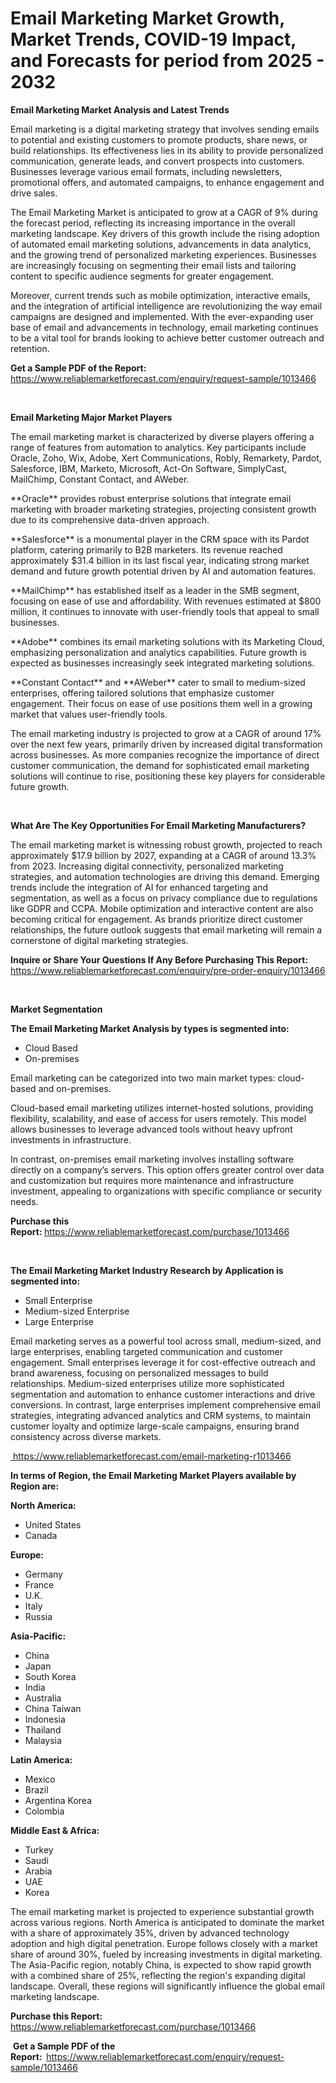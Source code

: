 <p><h1>Email Marketing Market Growth, Market Trends, COVID-19 Impact, and Forecasts for period from 2025 - 2032</h1></p><p><strong>Email Marketing Market Analysis and Latest Trends</strong></p>
<p><p>Email marketing is a digital marketing strategy that involves sending emails to potential and existing customers to promote products, share news, or build relationships. Its effectiveness lies in its ability to provide personalized communication, generate leads, and convert prospects into customers. Businesses leverage various email formats, including newsletters, promotional offers, and automated campaigns, to enhance engagement and drive sales.</p><p>The Email Marketing Market is anticipated to grow at a CAGR of 9% during the forecast period, reflecting its increasing importance in the overall marketing landscape. Key drivers of this growth include the rising adoption of automated email marketing solutions, advancements in data analytics, and the growing trend of personalized marketing experiences. Businesses are increasingly focusing on segmenting their email lists and tailoring content to specific audience segments for greater engagement.</p><p>Moreover, current trends such as mobile optimization, interactive emails, and the integration of artificial intelligence are revolutionizing the way email campaigns are designed and implemented. With the ever-expanding user base of email and advancements in technology, email marketing continues to be a vital tool for brands looking to achieve better customer outreach and retention.</p></p>
<p><strong>Get a Sample PDF of the Report:&nbsp;</strong> <a href="https://www.reliablemarketforecast.com/enquiry/request-sample/1013466?utm_campaign=3165&utm_medium=2&utm_source=Github&utm_content=ia&utm_term=17042025&utm_id=email-marketing">https://www.reliablemarketforecast.com/enquiry/request-sample/1013466</a></p>
<p>&nbsp;</p>
<p><strong>Email Marketing Major Market Players</strong></p>
<p><p>The email marketing market is characterized by diverse players offering a range of features from automation to analytics. Key participants include Oracle, Zoho, Wix, Adobe, Xert Communications, Robly, Remarkety, Pardot, Salesforce, IBM, Marketo, Microsoft, Act-On Software, SimplyCast, MailChimp, Constant Contact, and AWeber.</p><p>**Oracle** provides robust enterprise solutions that integrate email marketing with broader marketing strategies, projecting consistent growth due to its comprehensive data-driven approach.</p><p>**Salesforce** is a monumental player in the CRM space with its Pardot platform, catering primarily to B2B marketers. Its revenue reached approximately $31.4 billion in its last fiscal year, indicating strong market demand and future growth potential driven by AI and automation features.</p><p>**MailChimp** has established itself as a leader in the SMB segment, focusing on ease of use and affordability. With revenues estimated at $800 million, it continues to innovate with user-friendly tools that appeal to small businesses.</p><p>**Adobe** combines its email marketing solutions with its Marketing Cloud, emphasizing personalization and analytics capabilities. Future growth is expected as businesses increasingly seek integrated marketing solutions.</p><p>**Constant Contact** and **AWeber** cater to small to medium-sized enterprises, offering tailored solutions that emphasize customer engagement. Their focus on ease of use positions them well in a growing market that values user-friendly tools.</p><p>The email marketing industry is projected to grow at a CAGR of around 17% over the next few years, primarily driven by increased digital transformation across businesses. As more companies recognize the importance of direct customer communication, the demand for sophisticated email marketing solutions will continue to rise, positioning these key players for considerable future growth.</p></p>
<p>&nbsp;</p>
<p><strong>What Are The Key Opportunities For Email Marketing Manufacturers?</strong></p>
<p><p>The email marketing market is witnessing robust growth, projected to reach approximately $17.9 billion by 2027, expanding at a CAGR of around 13.3% from 2023. Increasing digital connectivity, personalized marketing strategies, and automation technologies are driving this demand. Emerging trends include the integration of AI for enhanced targeting and segmentation, as well as a focus on privacy compliance due to regulations like GDPR and CCPA. Mobile optimization and interactive content are also becoming critical for engagement. As brands prioritize direct customer relationships, the future outlook suggests that email marketing will remain a cornerstone of digital marketing strategies.</p></p>
<p><strong>Inquire or Share Your Questions If Any Before Purchasing This Report:</strong> <a href="https://www.reliablemarketforecast.com/enquiry/pre-order-enquiry/1013466?utm_campaign=3165&utm_medium=2&utm_source=Github&utm_content=ia&utm_term=17042025&utm_id=email-marketing">https://www.reliablemarketforecast.com/enquiry/pre-order-enquiry/1013466</a></p>
<p>&nbsp;</p>
<p><strong>Market Segmentation</strong></p>
<p><strong>The Email Marketing Market Analysis by types is segmented into:</strong></p>
<p><ul><li>Cloud Based</li><li>On-premises</li></ul></p>
<p><p>Email marketing can be categorized into two main market types: cloud-based and on-premises. </p><p>Cloud-based email marketing utilizes internet-hosted solutions, providing flexibility, scalability, and ease of access for users remotely. This model allows businesses to leverage advanced tools without heavy upfront investments in infrastructure.</p><p>In contrast, on-premises email marketing involves installing software directly on a company’s servers. This option offers greater control over data and customization but requires more maintenance and infrastructure investment, appealing to organizations with specific compliance or security needs.</p></p>
<p><strong>Purchase this Report:&nbsp;</strong><a href="https://www.reliablemarketforecast.com/purchase/1013466?utm_campaign=3165&utm_medium=2&utm_source=Github&utm_content=ia&utm_term=17042025&utm_id=email-marketing">https://www.reliablemarketforecast.com/purchase/1013466</a></p>
<p>&nbsp;</p>
<p><strong>The Email Marketing Market Industry Research by Application is segmented into:</strong></p>
<p><ul><li>Small Enterprise</li><li>Medium-sized Enterprise</li><li>Large Enterprise</li></ul></p>
<p><p>Email marketing serves as a powerful tool across small, medium-sized, and large enterprises, enabling targeted communication and customer engagement. Small enterprises leverage it for cost-effective outreach and brand awareness, focusing on personalized messages to build relationships. Medium-sized enterprises utilize more sophisticated segmentation and automation to enhance customer interactions and drive conversions. In contrast, large enterprises implement comprehensive email strategies, integrating advanced analytics and CRM systems, to maintain customer loyalty and optimize large-scale campaigns, ensuring brand consistency across diverse markets.</p></p>
<p><a href="https://www.reliablemarketforecast.com/email-marketing-r1013466?utm_campaign=3165&utm_medium=2&utm_source=Github&utm_content=ia&utm_term=17042025&utm_id=email-marketing">&nbsp;https://www.reliablemarketforecast.com/email-marketing-r1013466</a></p>
<p><strong>In terms of Region, the Email Marketing Market Players available by Region are:</strong></p>
<p>
    <p> <strong> North America: </strong>
        <ul>
            <li>United States</li>
            <li>Canada</li>
        </ul>
        </p> 
    <p> <strong> Europe: </strong>
        <ul>
            <li>Germany</li>
            <li>France</li>
            <li>U.K.</li>
            <li>Italy</li>
            <li>Russia</li>
        </ul>
        </p> 
    <p> <strong> Asia-Pacific: </strong>
        <ul>
            <li>China</li>
            <li>Japan</li>
            <li>South Korea</li>
            <li>India</li>
            <li>Australia</li>
            <li>China Taiwan</li>
            <li>Indonesia</li>
            <li>Thailand</li>
            <li>Malaysia</li>
        </ul>
        </p> 
    <p> <strong> Latin America: </strong>
        <ul>
            <li>Mexico</li>
            <li>Brazil</li>
            <li>Argentina Korea</li>
            <li>Colombia</li>
        </ul>
        </p> 
    <p> <strong> Middle East & Africa: </strong>
        <ul>
            <li>Turkey</li>
            <li>Saudi</li>
            <li>Arabia</li>
            <li>UAE</li>
            <li>Korea</li>
        </ul>
    </p>
    </p>
<p><p>The email marketing market is projected to experience substantial growth across various regions. North America is anticipated to dominate the market with a share of approximately 35%, driven by advanced technology adoption and high digital penetration. Europe follows closely with a market share of around 30%, fueled by increasing investments in digital marketing. The Asia-Pacific region, notably China, is expected to show rapid growth with a combined share of 25%, reflecting the region's expanding digital landscape. Overall, these regions will significantly influence the global email marketing landscape.</p></p>
<p><strong>Purchase this Report: </strong><a href="https://www.reliablemarketforecast.com/purchase/1013466?utm_campaign=3165&utm_medium=2&utm_source=Github&utm_content=ia&utm_term=17042025&utm_id=email-marketing">https://www.reliablemarketforecast.com/purchase/1013466</a></p>
<p>&nbsp;<strong>Get a Sample PDF of the Report:&nbsp;&nbsp;</strong><a href="https://www.reliablemarketforecast.com/enquiry/request-sample/1013466?utm_campaign=3165&utm_medium=2&utm_source=Github&utm_content=ia&utm_term=17042025&utm_id=email-marketing">https://www.reliablemarketforecast.com/enquiry/request-sample/1013466</a></p>
<p><strong></strong></p>
<p><p></p><p></p><p></p></p>